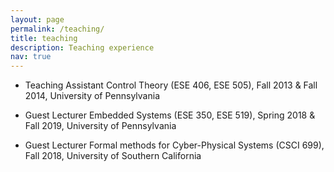 ```yaml
---
layout: page
permalink: /teaching/
title: teaching
description: Teaching experience
nav: true
---
```

<!--
- [CSCI 567: Machine Learning](/assets/courses/CSCI567/index.html){:target="\_blank"} 
	- Spring 2021, 
	- _University of Southern California_

- CSCI 699 - Advanced Topics in Deep Learning (Guest Lecturer)
	- Fall 2020, 
	- _University of Southern California_

- EE 3025 Statistical Methods in Electrical and Computer Engineering (Guest Lecturer), 
	- Fall 2017, 
	- _University of Minnesota – Twin Cities_

-->


- <bold>Teaching Assistant</bold> Control Theory (ESE 406, ESE 505), Fall 2013 & Fall 2014, University of Pennsylvania

- <bold>Guest Lecturer</bold> Embedded Systems (ESE 350, ESE 519), Spring 2018 & Fall 2019, University of Pennsylvania

- <bold>Guest Lecturer</bold> Formal methods for Cyber-Physical Systems (CSCI 699), Fall 2018, University of Southern
California 

